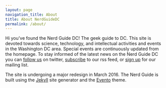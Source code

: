 ```yaml
---
layout: page
navigation_title: About
title: About NerdGuideDC
permalink: /about/
---
```


Hi you’ve found the Nerd Guide DC! The geek guide to DC.
This site is devoted towards science, technology, and
intellectual activities and events in the Washington DC area.
Special events are continuously updated from the homepage.
To stay informed of the latest news on the Nerd Guide DC
you can [follow us](//twitter.com/drmajormccheese) on twitter,
[subscribe](/feed.xml) to our rss feed, or
[sign up](http://eepurl.com/bRLrNP) for our mailing list.

The site is undergoing a major redesign in March 2016.
The Nerd Guide is built using the
[Jekyll](//jekyllrb.com/) site generator and the
[Evento](//github.com/boyney123/evento) theme.
